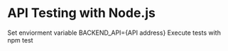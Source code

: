 # API Testing with Node.js
Set enviorment variable BACKEND_API={API address}
Execute tests with 
npm test